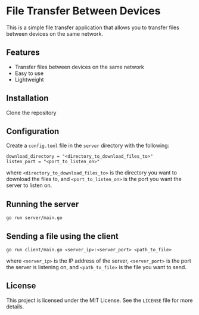 # File Transfer Between Devices

This is a simple file transfer application that allows you to transfer files between devices on the same network. 

## Features

- Transfer files between devices on the same network
- Easy to use
- Lightweight

## Installation
Clone the repository

## Configuration
Create a `config.toml` file in the `server` directory with the following:
```
download_directory = "<directory_to_download_files_to>"
listen_port = "<port_to_listen_on>"
```
where `<directory_to_download_files_to>` is the directory you want to download the files to, and `<port_to_listen_on>` is the port you want the server to listen on.

## Running the server
```
go run server/main.go
```

## Sending a file using the client
```
go run client/main.go <server_ip>:<server_port> <path_to_file>
```

where `<server_ip>` is the IP address of the server, `<server_port>` is the port the server is listening on, and `<path_to_file>` is the file you want to send.

## License
This project is licensed under the MIT License. See the `LICENSE` file for more details.
